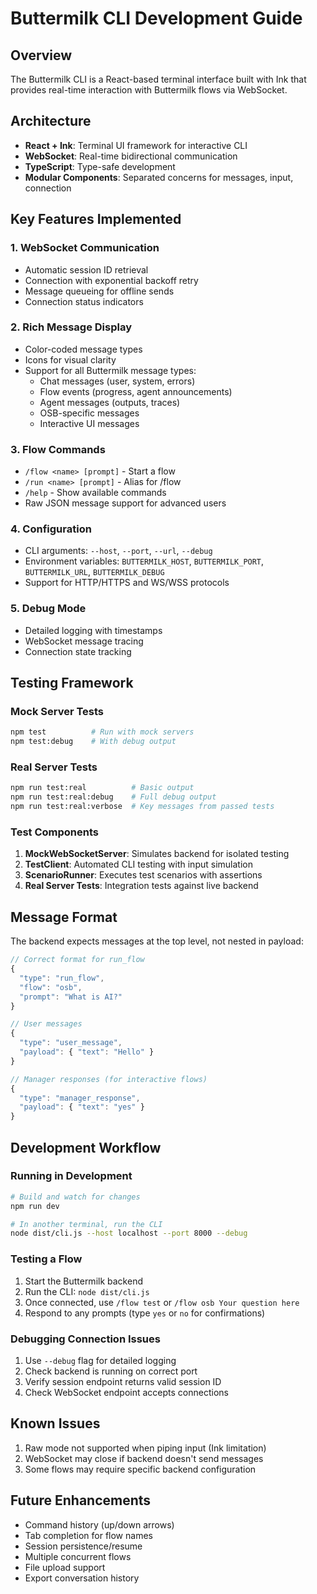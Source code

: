 # Buttermilk CLI Development Guide

## Overview

The Buttermilk CLI is a React-based terminal interface built with Ink that provides real-time interaction with Buttermilk flows via WebSocket.

## Architecture

- **React + Ink**: Terminal UI framework for interactive CLI
- **WebSocket**: Real-time bidirectional communication
- **TypeScript**: Type-safe development
- **Modular Components**: Separated concerns for messages, input, connection

## Key Features Implemented

### 1. WebSocket Communication
- Automatic session ID retrieval
- Connection with exponential backoff retry
- Message queueing for offline sends
- Connection status indicators

### 2. Rich Message Display
- Color-coded message types
- Icons for visual clarity
- Support for all Buttermilk message types:
  - Chat messages (user, system, errors)
  - Flow events (progress, agent announcements)
  - Agent messages (outputs, traces)
  - OSB-specific messages
  - Interactive UI messages

### 3. Flow Commands
- `/flow <name> [prompt]` - Start a flow
- `/run <name> [prompt]` - Alias for /flow
- `/help` - Show available commands
- Raw JSON message support for advanced users

### 4. Configuration
- CLI arguments: `--host`, `--port`, `--url`, `--debug`
- Environment variables: `BUTTERMILK_HOST`, `BUTTERMILK_PORT`, `BUTTERMILK_URL`, `BUTTERMILK_DEBUG`
- Support for HTTP/HTTPS and WS/WSS protocols

### 5. Debug Mode
- Detailed logging with timestamps
- WebSocket message tracing
- Connection state tracking

## Testing Framework

### Mock Server Tests
```bash
npm test          # Run with mock servers
npm test:debug    # With debug output
```

### Real Server Tests
```bash
npm run test:real          # Basic output
npm run test:real:debug    # Full debug output
npm run test:real:verbose  # Key messages from passed tests
```

### Test Components
1. **MockWebSocketServer**: Simulates backend for isolated testing
2. **TestClient**: Automated CLI testing with input simulation
3. **ScenarioRunner**: Executes test scenarios with assertions
4. **Real Server Tests**: Integration tests against live backend

## Message Format

The backend expects messages at the top level, not nested in payload:

```javascript
// Correct format for run_flow
{
  "type": "run_flow",
  "flow": "osb",
  "prompt": "What is AI?"
}

// User messages
{
  "type": "user_message",
  "payload": { "text": "Hello" }
}

// Manager responses (for interactive flows)
{
  "type": "manager_response",
  "payload": { "text": "yes" }
}
```

## Development Workflow

### Running in Development
```bash
# Build and watch for changes
npm run dev

# In another terminal, run the CLI
node dist/cli.js --host localhost --port 8000 --debug
```

### Testing a Flow
1. Start the Buttermilk backend
2. Run the CLI: `node dist/cli.js`
3. Once connected, use `/flow test` or `/flow osb Your question here`
4. Respond to any prompts (type `yes` or `no` for confirmations)

### Debugging Connection Issues
1. Use `--debug` flag for detailed logging
2. Check backend is running on correct port
3. Verify session endpoint returns valid session ID
4. Check WebSocket endpoint accepts connections

## Known Issues

1. Raw mode not supported when piping input (Ink limitation)
2. WebSocket may close if backend doesn't send messages
3. Some flows may require specific backend configuration

## Future Enhancements

- Command history (up/down arrows)
- Tab completion for flow names
- Session persistence/resume
- Multiple concurrent flows
- File upload support
- Export conversation history